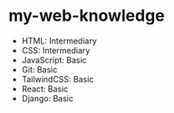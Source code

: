 # my-web-knowledge

- HTML: Intermediary
- CSS: Intermediary
- JavaScript: Basic
- Git: Basic
- TailwindCSS: Basic
- React: Basic
- Django: Basic
